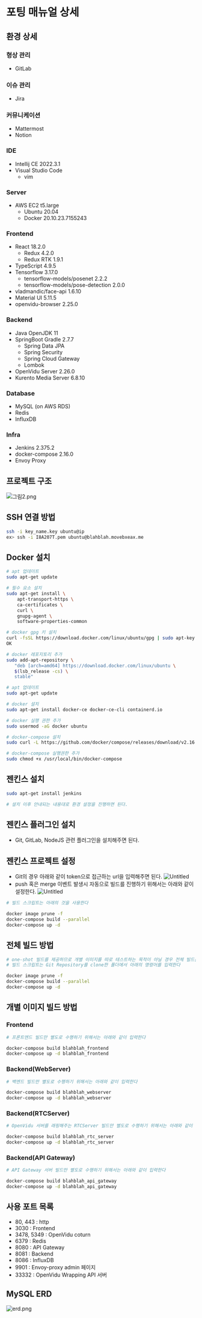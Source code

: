 # 포팅 매뉴얼 상세

## 환경 상세

### 형상 관리

- GitLab

### 이슈 관리

- Jira

### 커뮤니케이션

- Mattermost
- Notion

### IDE

- Intellij CE 2022.3.1
- Visual Studio Code
  - vim

### Server

- AWS EC2 t5.large
  - Ubuntu 20.04
  - Docker 20.10.23.7155243

### Frontend

- React 18.2.0
  - Redux 4.2.0
  - Redux RTK 1.9.1
- TypeScript 4.9.5
- Tensorflow 3.17.0
  - tensorflow-models/posenet 2.2.2
  - tensorflow-models/pose-detection 2.0.0
- vladmandic/face-api 1.6.10
- Material UI 5.11.5
- openvidu-browser 2.25.0

### Backend

- Java OpenJDK 11
- SpringBoot Gradle 2.7.7
  - Spring Data JPA
  - Spring Security
  - Spring Cloud Gateway
  - Lombok
- OpenVidu Server 2.26.0
- Kurento Media Server 6.8.10

### Database

- MySQL (on AWS RDS)
- Redis
- InfluxDB

### Infra

- Jenkins 2.375.2
- docker-compose 2.16.0
- Envoy Proxy

## 프로젝트 구조

![그림2.png](../README/build2.png)

## SSH 연결 방법

```bash
ssh -i key_name.key ubuntu@ip
ex> ssh -i I8A207T.pem ubuntu@blahblah.movebxeax.me
```

## Docker 설치

```bash
# apt 업데이트
sudo apt-get update

# 필수 요소 설치
sudo apt-get install \
    apt-transport-https \
    ca-certificates \
    curl \
    gnupg-agent \
    software-properties-common

# docker gpg 키 설치
curl -fsSL https://download.docker.com/linux/ubuntu/gpg | sudo apt-key add -
OK

# docker 레포지토리 추가
sudo add-apt-repository \
   "deb [arch=amd64] https://download.docker.com/linux/ubuntu \
   $(lsb_release -cs) \
   stable"

# apt 업데이트
sudo apt-get update

# docker 설치
sudo apt-get install docker-ce docker-ce-cli containerd.io

# docker 실행 권한 추가
sudo usermod -aG docker ubuntu

# docker-compose 설치
sudo curl -L https://github.com/docker/compose/releases/download/v2.16.0/docker-compose-`uname -s`-`uname -m` -o /usr/local/bin/docker-compose

# docker-compose 실행권한 추가
sudo chmod +x /usr/local/bin/docker-compose
```

## 젠킨스 설치

```bash
sudo apt-get install jenkins

# 설치 이후 안내되는 내용대로 환경 설정을 진행하면 된다.
```

## 젠킨스 플러그인 설치

- Git, GitLab, NodeJS 관련 플러그인을 설치해주면 된다.

## 젠킨스 프로젝트 설정

- Git의 경우 아래와 같이 token으로 접근하는 url을 입력해주면 된다.
  ![Untitled](../README/build2.png)
- push 혹은 merge 이벤트 발생시 자동으로 빌드를 진행하기 위해서는 아래와 같이 설정한다.
  ![Untitled](../README/build3.png)

```bash
# 빌드 스크립트는 아래의 것을 사용한다

docker image prune -f
docker-compose build --parallel
docker-compose up -d
```

## 전체 빌드 방법

```bash
# one-shot 빌드를 제공하므로 개별 이미지를 따로 테스트하는 목적이 아닐 경우 전체 빌드를 권장한다.
# 빌드 스크립트는 Git Repository를 clone한 폴더에서 아래의 명령어를 입력한다

docker image prune -f
docker-compose build --parallel
docker-compose up -d
```

## 개별 이미지 빌드 방법

### Frontend

```bash
# 프론트엔드 빌드만 별도로 수행하기 위해서는 아래와 같이 입력한다

docker-compose build blahblah_frontend
docker-compose up -d blahblah_frontend
```

### Backend(WebServer)

```bash
# 백엔드 빌드만 별도로 수행하기 위해서는 아래와 같이 입력한다

docker-compose build blahblah_webserver
docker-compose up -d blahblah_webserver
```

### Backend(RTCServer)

```bash
# OpenVidu 서버를 래핑해주는 RTCServer 빌드만 별도로 수행하기 위해서는 아래와 같이 입력한다

docker-compose build blahblah_rtc_server
docker-compose up -d blahblah_rtc_server
```

### Backend(API Gateway)

```bash
# API Gateway 서버 빌드만 별도로 수행하기 위해서는 아래와 같이 입력한다

docker-compose build blahblah_api_gateway
docker-compose up -d blahblah_api_gateway
```

## 사용 포트 목록

- 80, 443 : http
- 3030 : Frontend
- 3478, 5349 : OpenVidu coturn
- 6379 : Redis
- 8080 : API Gateway
- 8081 : Backend
- 8086 : InfluxDB
- 9901 : Envoy-proxy admin 페이지
- 33332 : OpenVidu Wrapping API 서버

## MySQL ERD

![erd.png](../README/erd.png)

